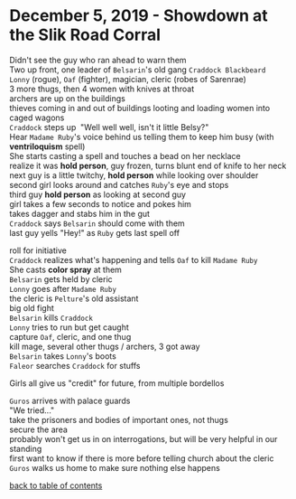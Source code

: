 # December 5, 2019 - Showdown at the Slik Road Corral

Didn't see the guy who ran ahead to warn them  
Two up front, one leader of `Belsarin`'s old gang `Craddock Blackbeard`  
`Lonny` (rogue), `Oaf` (fighter), magician, cleric (robes of Sarenrae)  
3 more thugs, then 4 women with knives at throat  
archers are up on the buildings  
thieves coming in and out of buildings looting and loading women into caged wagons  
`Craddock` steps up  "Well well well, isn't it little Belsy?"  
Hear `Madame Ruby`'s voice behind us telling them to keep him busy (with **ventriloquism** spell)  
She starts casting a spell and touches a bead on her necklace  
realize it was **hold person**, guy frozen, turns blunt end of knife to her neck  
next guy is a little twitchy, **hold person** while looking over shoulder  
second girl looks around and catches `Ruby`'s eye and stops  
third guy **hold person** as looking at second guy  
girl takes a few seconds to notice and pokes him  
takes dagger and stabs him in the gut  
`Craddock` says `Belsarin` should come with them  
last guy yells "Hey!" as `Ruby` gets last spell off  

roll for initiative  
`Craddock` realizes what's happening and tells `Oaf` to kill `Madame Ruby`  
She casts **color spray** at them  
`Belsarin` gets held by cleric  
`Lonny` goes after `Madame Ruby`  
the cleric is `Pelture`'s old assistant  
big old fight  
`Belsarin` kills `Craddock`  
`Lonny` tries to run but get caught  
capture `Oaf`, cleric, and one thug  
kill mage, several other thugs / archers, 3 got away  
`Belsarin` takes `Lonny`'s boots  
`Faleor` searches `Craddock` for stuffs  

Girls all give us "credit" for future, from multiple bordellos  

`Guros` arrives with palace guards  
"We tried..."  
take the prisoners and bodies of important ones, not thugs  
secure the area  
probably won't get us in on interrogations, but will be very helpful in our standing  
first want to know if there is more before telling church about the cleric  
`Guros` walks us home to make sure nothing else happens  

[back to table of contents](/sessions/README.md)
